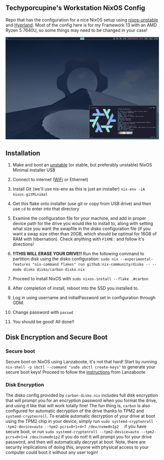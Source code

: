 ## Techyporcupine's Workstation NixOS Config

Repo that has the configuration for a nice NixOS setup using [nixos-unstable](https://github.com/NixOS/nixpkgs/tree/nixos-unstable) and [Hyprland](https://hyprland.org/).
Most of the config here is for my Framework 13 with an AMD Ryzen 5 7640U, so some things may need to be changed in your case!

![Overview Screenshot](assets/overviewscrnsht.png)

## Installation

1. Make and boot an [unstable](https://channels.nixos.org/nixos-unstable) (or stable, but preferably unstable) NixOS Minimal installer USB

2. Connect to internet ([WiFi](https://nixos.org/manual/nixos/stable/#sec-installation-manual-networking) or Ethernet)

3. Install Git (we'll use nix-env as this is just an installer) `nix-env -iA nixos.gitMinimal`

4. Get this flake onto installer (use git or copy from USB drive) and then use `cd` to enter into that directory

5. Examine the configuration file for your machine, and add in proper device path for the drive you would like to install to, along with setting what size you want the swapfile in the disko configuration file (if you want a swap size other than 20GB, which should be optimal for 16GB of RAM with hibernation). Check anything with `FIXME:` and follow it's directions!

6. **!!THIS WILL ERASE YOUR DRIVE!!** Run the following command to partition disk using the disko configuration: `sudo nix --experimental-features "nix-command flakes" run github:nix-community/disko -- --mode disko disko/carbon-disko.nix`

7. Proceed to install NixOS with `sudo nixos-install --flake .#carbon`

8. After completion of install, reboot into the SSD you installed to. 

9. Log in using username and initialPassword set in configuration through GDM.

10. Change password with `passwd`

11. You should be good! All done!!

## Disk Encryption and Secure Boot

### Secure boot

Secure boot on NixOS using Lanzaboote, it's not that hard! Start by running `nix-shell -p sbctl --command "sudo sbctl create-keys"` to generate your secure boot keys! Proceed to follow the [instructions](https://github.com/nix-community/lanzaboote/blob/master/docs/QUICK_START.md#part-2-enabling-secure-boot) from Lanzaboote

### Disk Encryption

The disko config provided by `carbon-disko.nix` includes full disk encryption that will prompt you for an encryption password when you format the drive, and using it like that will work totally fine! The fun thing is, `carbon` is also configured for automatic decryption of the drive thanks to TPM2 and `systemd-cryptenroll`. To enable automatic decryption of your drive at boot using the TPM2 chip in your device, simply run `sudo systemd-cryptenroll --tpm2-device=auto --tpm2-pcrs=0+1+4+7 /dev/nvme0n1p2  ` if you have secure boot, or run `sudo systemd-cryptenroll --tpm2-device=auto --tpm2-pcrs=0+1+4 /dev/nvme0n1p2` if you do not! It will prompt you for your drive password, and then will automatically decrypt at boot. Note, there are security implications of doing this, anyone with physical access to your computer could boot it without any user login!